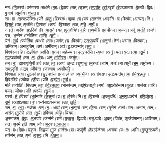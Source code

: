 

  
नमः॑।मि॒त्रस्य॑।वरु॑णस्य।चक्ष॑से।म॒हः।दे॒वाय॑।तत्।ऋ॒तम्।स॒प॒र्य॒त॒।दू॒रे॒ऽदृशे॑।दे॒वऽजा॑ताय।के॒तवे॑।दि॒वः।पु॒त्राय॑।सूर्या॑य।शं॒स॒त॒॥  
सा।मा॒।स॒त्यऽउ॑क्तिः।परि॑।पा॒तु॒।वि॒श्वतः॑।द्यावा॑।च॒।यत्र॑।त॒तन॑न्।अहा॑नि।च॒।विश्व॑म्।अ॒न्यत्।नि।वि॒श॒ते॒।यत्।एज॑ति।वि॒श्वाहा॑।आपः॑।वि॒श्वाहा॑।उत्।ए॒ति॒।सूर्यः॑॥  
न।ते॒।अदे॑वः।प्र॒ऽदिवः॑।नि।वा॒स॒ते॒।यत्।ए॒त॒शेभिः॑।प॒त॒रैः।र॒थ॒र्यसि॑।प्रा॒चीन॑म्।अ॒न्यत्।अनु॑।व॒र्त॒ते॒।रजः॑।उत्।अ॒न्येन॑।ज्योति॑षा।या॒सि॒।सू॒र्य॒॥  
येन॑।सू॒र्य॒।ज्योति॑षा।बाध॑से।तमः॑।जग॑त्।च॒।विश्व॑म्।उ॒त्ऽइ॒यर्षि॑।भा॒नुना॑।तेन॑।अ॒स्मत्।विश्वा॑म्।अनि॑राम्।अना॑हुतिम्।अप॑।अमी॑वाम्।अप॑।दुः॒ऽस्वप्न्य॑म्।सु॒व॒॥  
विश्व॑स्य।हि।प्रऽइ॑षितः।रक्ष॑सि।व्र॒तम्।अहे॑ळयन्।उ॒त्ऽचर॑सि।स्व॒धाः।अनु॑।यत्।अ॒द्य।त्वा॒।सू॒र्य॒।उ॒प॒ऽब्रवा॑महै।तत्।नः॒।दे॒वाः।अनु॑।मं॒सी॒र॒त॒।क्रतु॑म्॥  
तम्।नः॒।द्यावा॑पृथि॒वी इति॑।तत्।नः॒।आपः॑।इन्द्रः॑।शृ॒ण्व॒न्तु॒।म॒रुतः॑।हव॑म्।वचः॑।मा।शूने॑।भू॒म॒।सूर्य॑स्य।स॒म्ऽदृशि॑।भ॒द्रम्।जीव॑न्तः।ज॒र॒णाम्।अ॒शी॒म॒हि॒॥  
वि॒श्वाहा॑।त्वा॒।सु॒ऽमन॑सः।सु॒ऽचक्ष॑सः।प्र॒जाऽव॑न्तः।अ॒न॒मी॒वाः।अना॑गसः।उ॒त्ऽयन्त॑म्।त्वा॒।मि॒त्र॒ऽम॒हः॒।दि॒वेऽदि॑वे।ज्योक्।जी॒वाः।प्रति॑।प॒श्ये॒म॒।सू॒र्य॒॥  
महि॑।ज्योतिः॑।बिभ्र॑तम्।त्वा॒।वि॒ऽच॒क्ष॒ण॒।भास्व॑न्तम्।चक्षु॑षेऽचक्षुषे।मयः॑।आ॒ऽरोह॑न्तम्।बृ॒ह॒तः।पाज॑सः।परि॑।व॒यम्।जी॒वाः।प्रति॑।प॒श्ये॒म॒।सू॒र्य॒॥  
यस्य॑।ते॒।विश्वा॑।भुव॑नानि।के॒तुना॑।प्र।च॒।ईर॑ते।नि।च॒।वि॒शन्ते॑।अ॒क्तुऽभिः॑।अ॒ना॒गाः॒ऽत्वेन॑।ह॒रि॒ऽके॒श॒।सू॒र्य॒।अह्ना॑ऽअह्ना।नः॒।वस्य॑साऽवस्यसा।उत्।इ॒हि॒॥  
शम्।नः॒।भ॒व॒।चक्ष॑सा।सम्।नः॒।अह्ना॑।शम्।भा॒नुना॑।शम्।हि॒माः।शम्।घृ॒णेन॑।यथा॑।शम्।अध्व॑न्।शम्।अस॑त्।दु॒रो॒णे।तत्।सू॒र्य॒।द्रवि॑णम्।धे॒हि॒।चि॒त्रम्॥  
अ॒स्माक॑म्।दे॒वाः॒।उ॒भया॑य।जन्म॑ने।शर्म॑।य॒च्छ॒त॒।द्वि॒ऽपदे॑।चतुः॑ऽपदे।अ॒दत्।पिब॑त्।ऊ॒र्जय॑मानम्।आशि॑तम्।तत्।अ॒स्मे इति॑।शम्।योः।अ॒र॒पः।द॒धा॒त॒न॒॥  
यत्।वः॒।दे॒वाः॒।च॒कृ॒म।जि॒ह्वया॑।गु॒रु।मन॑सः।वा॒।प्रऽयु॑ती।दे॒व॒ऽहेळ॑नम्।अरा॑वा।यः।नः॒।अ॒भि।दु॒च्छु॒न॒ऽयते॑।तस्मि॑न्।तत्।एनः॑।व॒स॒वः॒।नि।धे॒त॒न॒॥  
